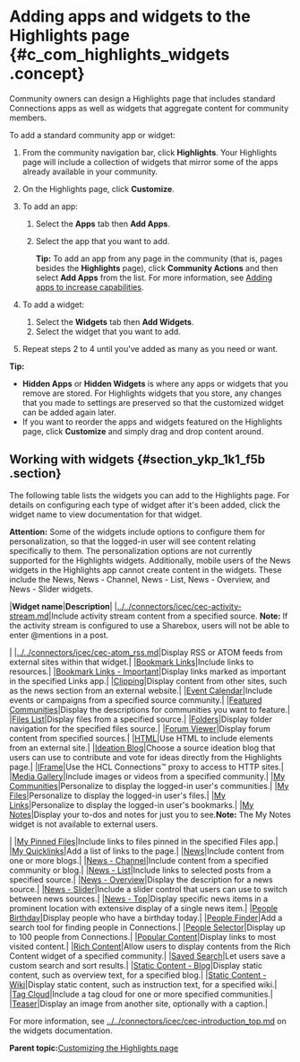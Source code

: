 # Adding apps and widgets to the Highlights page {#c_com_highlights_widgets .concept}

Community owners can design a Highlights page that includes standard Connections apps as well as widgets that aggregate content for community members.

To add a standard community app or widget:

1.  From the community navigation bar, click **Highlights**. Your Highlights page will include a collection of widgets that mirror some of the apps already available in your community.
2.  On the Highlights page, click **Customize**.
3.  To add an app:
    1.  Select the **Apps** tab then **Add Apps**.
    2.  Select the app that you want to add.

        **Tip:** To add an app from any page in the community \(that is, pages besides the **Highlights** page\), click **Community Actions** and then select **Add Apps** from the list. For more information, see [Adding apps to increase capabilities](c_com_add_widgets.md).

4.  To add a widget:
    1.  Select the **Widgets** tab then **Add Widgets**.
    2.  Select the widget that you want to add.
5.  Repeat steps 2 to 4 until you've added as many as you need or want.

**Tip:**

-   **Hidden Apps** or **Hidden Widgets** is where any apps or widgets that you remove are stored. For Highlights widgets that you store, any changes that you made to settings are preserved so that the customized widget can be added again later.
-   If you want to reorder the apps and widgets featured on the Highlights page, click **Customize** and simply drag and drop content around.

## Working with widgets {#section_ykp_1k1_f5b .section}

The following table lists the widgets you can add to the Highlights page. For details on configuring each type of widget after it's been added, click the widget name to view documentation for that widget.

**Attention:** Some of the widgets include options to configure them for personalization, so that the logged-in user will see content relating specifically to them. The personalization options are not currently supported for the Highlights widgets. Additionally, mobile users of the News widgets in the Highlights app cannot create content in the widgets. These include the News, News - Channel, News - List, News - Overview, and News - Slider widgets.

|**Widget name**|**Description**|
|[../../connectors/icec/cec-activity-stream.md](../../connectors/icec/cec-activity-stream.md)|Include activity stream content from a specified source. **Note:** If the activity stream is configured to use a Sharebox, users will not be able to enter @mentions in a post.

|
|[../../connectors/icec/cec-atom\_rss.md](../../connectors/icec/cec-atom_rss.md)|Display RSS or ATOM feeds from external sites within that widget.|
|[Bookmark Links](../../connectors/icec/cec-links.md)|Include links to resources.|
|[Bookmark Links - Important](../../connectors/icec/cec-important_links.md)|Display links marked as important in the specified Links app.|
|[Clipping](../../connectors/icec/cec-clipping.md)|Display content from other sites, such as the news section from an external website.|
|[Event Calendar](../../connectors/icec/cec-events.md)|Include events or campaigns from a specified source community.|
|[Featured Communities](../../connectors/icec/cec-community-overview.md)|Display the descriptions for communities you want to feature.|
|[Files List](../../connectors/icec/cec-files.md)|Display files from a specified source.|
|[Folders](../../connectors/icec/cec-files_explorer.md)|Display folder navigation for the specified files source.|
|[Forum Viewer](../../connectors/icec/cec-forum.md)|Display forum content from specified sources.|
|[HTML](../../connectors/icec/cec-html.md)|Use HTML to include elements from an external site.|
|[Ideation Blog](../../connectors/icec/cec-ideation_blog.md)|Choose a source ideation blog that users can use to contribute and vote for ideas directly from the Highlights page.|
|[IFrame](../../connectors/icec/cec-iframe.md)|Use the HCL Connections™ proxy to access to HTTP sites.|
|[Media Gallery](../../connectors/icec/cec-media_gallery.md)|Include images or videos from a specified community.|
|[My Communities](../../connectors/icec/cec-my-communities.md)|Personalize to display the logged-in user's communities.|
|[My Files](../../connectors/icec/cec-my-files.md)|Personalize to display the logged-in user's files.|
|[My Links](../../connectors/icec/cec-my_links.md)|Personalize to display the logged-in user's bookmarks.|
|[My Notes](../../connectors/icec/cec-my-notes.md)|Display your to-dos and notes for just you to see.**Note:** The My Notes widget is not available to external users.

|
|[My Pinned Files](../../connectors/icec/cec-pinned-files.md)|Include links to files pinned in the specified Files app.|
|[My Quicklinks](../../connectors/icec/cec-my-quicklinks.md)|Add a list of links to the page.|
|[News](../../connectors/icec/cec-news.md)|Include content from one or more blogs.|
|[News - Channel](../../connectors/icec/cec-news-channel.md)|Include content from a specified community or blog.|
|[News - List](../../connectors/icec/cec-news-list.md)|Include links to selected posts from a specified source.|
|[News - Overview](../../connectors/icec/cec-news-overview.md)|Display the description for a news source.|
|[News - Slider](../../connectors/icec/cec-news-slider.md)|Include a slider control that users can use to switch between news sources.|
|[News - Top](../../connectors/icec/cec-top-news.md)|Display specific news items in a prominent location with extensive display of a single news item.|
|[People Birthday](../../connectors/icec/cec-birthdays.md)|Display people who have a birthday today.|
|[People Finder](../../connectors/icec/cec-people-finder.md)|Add a search tool for finding people in Connections.|
|[People Selector](../../connectors/icec/cec-people-selector.md)|Display up to 100 people from Connections.|
|[Popular Content](../../connectors/icec/cec-popular-content.md)|Display links to most visited content.|
|[Rich Content](../../connectors/icec/cec-rich-content.md)|Allow users to display contents from the Rich Content widget of a specified community.|
|[Saved Search](../../connectors/icec/cec-saved-search.md)|Let users save a custom search and sort results.|
|[Static Content - Blog](../../connectors/icec/cec-static-content-blog.md)|Display static content, such as overview text, for a specified blog.|
|[Static Content - Wiki](../../connectors/icec/cec-content-wiki.md)|Display static content, such as instruction text, for a specified wiki.|
|[Tag Cloud](../../connectors/icec/cec-tag-cloud.md)|Include a tag cloud for one or more specified communities.|
|[Teaser](../../connectors/icec/cec-teaser-widget.md)|Display an image from another site, optionally with a caption.|

For more information, see [../../connectors/icec/cec-introduction\_top.md](../../connectors/icec/cec-introduction_top.md) on the widgets documentation.

**Parent topic:**[Customizing the Highlights page](../communities/c_com_customizing_highlights.md)

